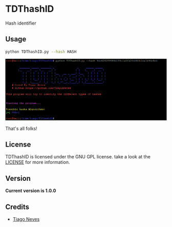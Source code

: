 # TDThashID

Hash identifier

## Usage
``` sh
python TDThashID.py --hash HASH 
```
![Print](/images/Print.png)

That's all folks!

## License

TDThashID is licensed under the GNU GPL license. take a look at the [LICENSE](https://github.com/TiagoANeves/TDTsubdomainFND/blob/master/LICENSE) for more information.

## Version
**Current version is 1.0.0**

## Credits
- [Tiago Neves](https://github.com/TiagoANeves)
